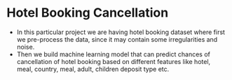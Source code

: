 # Hotel Booking Cancellation

- In this particular project we are having hotel booking dataset where first we pre-process the data, since it may contain some irregularities and noise.
- Then we build machine learning model that can predict chances of cancellation of hotel booking based on different features like hotel, meal, country, meal, adult, children deposit type etc.
